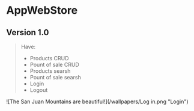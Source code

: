 # AppWebStore
## Version 1.0
> Have:
> - Products CRUD
> - Pount of sale CRUD
> - Products searsh
> - Pount of sale searsh
> - Login
> - Logout

![The San Juan Mountains are beautiful!](/wallpapers/Log in.png "Login")
